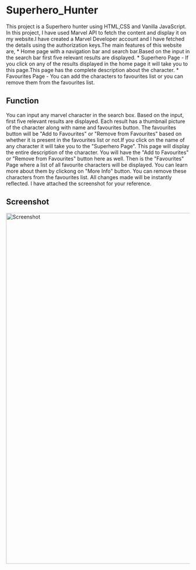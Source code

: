 # Superhero_Hunter

This project is a Superhero hunter using HTML,CSS and Vanilla JavaScript. In this project, I have used Marvel API to fetch the content and display it on my website.I have created a Marvel Developer account and I have fetched the details using the authorization keys.The main features of this website are,
    * Home page with a navigation bar and search bar.Based on the input in the search bar first five relevant results are displayed.
    * Superhero Page - If you click on any of the results displayed in the home page it will take you to this page.This page has the complete description about the character.
    * Favourites Page - You can add the characters to favourites list or you can remove them from the favourites list. 


## Function

You can input any marvel character in the search box. Based on the input, first five relevant results are displayed. Each result has a thumbnail picture of the character along with name and favourites button. The favourites button will be "Add to Favourites" or "Remove from Favourites" based on whether it is present in the favourites list or not.If you click on the name of any character it will take you to the "Superhero Page". This page will display the entire description of the character. You will  have the  "Add to Favourites" or "Remove from Favourites" button here as well. Then is the "Favourites" Page where a list of all favourite characters will be displayed. You can learn more about them by clickong on "More Info" button. You can remove these characters from the favourites list. All changes made will be instantly reflected. I have attached the screenshot for your reference.

## Screenshot
<img width="958" alt="Screenshot" src="https://github.com/Vishalini24/Superhero_Hunter/assets/63181262/aa9d35de-5b57-4e05-8967-7b387c8db72e">

